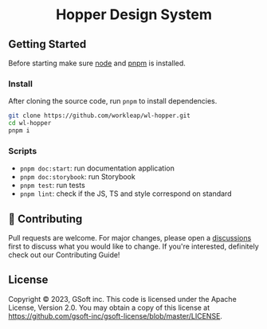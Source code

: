 <div align="center">
  <h1>Hopper Design System</h1>
</div>

## Getting Started

Before starting make sure [node](https://nodejs.org/en/) and [pnpm](https://pnpm.io) is installed.

### Install

After cloning the source code, run `pnpm` to install dependencies.

```bash
git clone https://github.com/workleap/wl-hopper.git
cd wl-hopper
pnpm i
```

### Scripts

- `pnpm doc:start`: run documentation application
- `pnpm doc:storybook`: run Storybook
- `pnpm test`: run tests
- `pnpm lint`: check if the JS, TS and style correspond on standard

## 🤝 Contributing

Pull requests are welcome. For major changes, please open a [discussions](https://github.com/workleap/wl-hopper/discussions/new/choose) first to discuss what you would like to change. If you're interested, definitely check out our Contributing Guide!

## License

Copyright © 2023, GSoft inc. This code is licensed under the Apache License, Version 2.0. You may obtain a copy of this license at https://github.com/gsoft-inc/gsoft-license/blob/master/LICENSE.